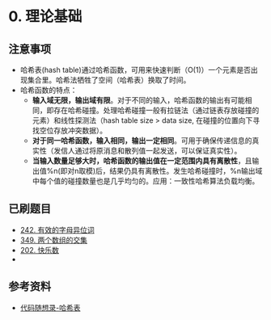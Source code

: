 # 0. 理论基础

## 注意事项
- 哈希表(hash table)通过哈希函数，可用来快速判断（O(1)）一个元素是否出现集合里。哈希法牺牲了空间（哈希表）换取了时间。
- 哈希函数的特点：
  - **输入域无限，输出域有限**。对于不同的输入，哈希函数的输出有可能相同，即存在哈希碰撞。处理哈希碰撞一般有拉链法（通过链表存放碰撞的元素）和线性探测法（hash table size > data size, 在碰撞的位置向下寻找空位存放冲突数据）。
  - **对于同一哈希函数，输入相同，输出一定相同**。可用于确保传递信息的真实性（发信人通过将原消息和散列值一起发送，可以保证真实性）。
  - **当输入数量足够大时，哈希函数的输出值在一定范围内具有离散性**，且输出值%n(即对n取模)后，结果仍具有离散性。发生哈希碰撞时，%n输出域中每个值的碰撞数量也是几乎均匀的。应用：一致性哈希算法负载均衡。

## 已刷题目
- [242. 有效的字母异位词](https://leetcode.cn/problems/valid-anagram/)
- [349. 两个数组的交集](https://leetcode.cn/problems/intersection-of-two-arrays/)
- [202. 快乐数](https://leetcode.cn/problems/happy-number/)
- 

## 参考资料
- [代码随想录-哈希表](https://programmercarl.com/%E5%93%88%E5%B8%8C%E8%A1%A8%E7%90%86%E8%AE%BA%E5%9F%BA%E7%A1%80.html#%E5%93%88%E5%B8%8C%E8%A1%A8)
